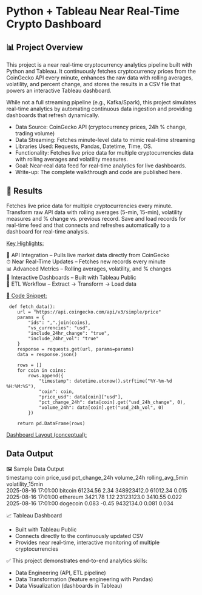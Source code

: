 # Python + Tableau Near Real-Time Crypto Dashboard

## 📊 Project Overview

This project is a near real-time cryptocurrency analytics pipeline built with Python and Tableau.
It continuously fetches cryptocurrency prices from the CoinGecko API every minute, enhances the raw data with rolling averages, volatility, and percent change, and stores the results in a CSV file that powers an interactive Tableau dashboard.

While not a full streaming pipeline (e.g., Kafka/Spark), this project simulates real-time analytics by automating continuous data ingestion and providing dashboards that refresh dynamically.

  * Data Source: CoinGecko API (cryptocurrency prices, 24h % change, trading volume)
  * Data Streaming: Fetches minute-level data to mimic real-time streaming
  * Libraries Used: Requests, Pandas, Datetime, Time, OS.
  * Functionality: Fetches live price data for multiple cryptocurrencies data with rolling averages and volatility measures.
  * Goal: Near-real data feed for real-time analytics for live dashboards.
  * Write-up: The complete walkthrough and code are published here.

<!-- 📂 Data Source

CoinGecko API (cryptocurrency prices, 24h % change, trading volume)

Fetches minute-level data to mimic real-time streaming

🛠️ Tech Stack

Python (Requests, Pandas, Datetime, Time, OS)

Tableau Public (interactive dashboards)

CSV files (staging layer for Tableau connection)

⚙️ Functionality

✔️ Fetches live price data for multiple cryptocurrencies every minute
✔️ Enhances raw API data with:

Rolling averages (5-min, 15-min)

Volatility measures

% change vs. previous record
✔️ Saves updated records into a CSV file (simulating a real-time feed)
✔️ Tableau connects to the CSV and refreshes automatically for live dashboards -->

## 🚀 Results

Fetches live price data for multiple cryptocurrencies every minute. Transform raw API data with rolling averages (5-min, 15-min), volatility measures and % change vs. previous record. Save and load records for real-time feed and that connects and refreshes automatically to a dashboard for real-time analysis.

<!--The final interactive dashboard provides:

  * Live Line Chart – Real-time prices over time for selected coins
  * 24h % Change Heatmap – Compare relative performance across coins
  * Volatility Trend Chart – Identify the most stable vs. most volatile assets
  * KPI Cards – Current price, 24h change, and trading volume
-->
<ins>Key Highlights:<ins/>

  📡 API Integration – Pulls live market data directly from CoinGecko  
  ⏱ Near Real-Time Updates – Fetches new records every minute  
  📊 Advanced Metrics – Rolling averages, volatility, and % changes  
  🎨 Interactive Dashboards – Built with Tableau Public  
  🧩 ETL Workflow – Extract → Transform → Load data  

<ins>📜 Code Snippet:<ins/>  
```
 def fetch_data():
    url = "https://api.coingecko.com/api/v3/simple/price"
    params = {
        "ids": ",".join(coins),
        "vs_currencies": "usd",
        "include_24hr_change": "true",
        "include_24hr_vol": "true"
    }
    response = requests.get(url, params=params)
    data = response.json()
    
    rows = []
    for coin in coins:
        rows.append({
            "timestamp": datetime.utcnow().strftime("%Y-%m-%d %H:%M:%S"),
            "coin": coin,
            "price_usd": data[coin]["usd"],
            "pct_change_24h": data[coin].get("usd_24h_change", 0),
            "volume_24h": data[coin].get("usd_24h_vol", 0)
        })
    
    return pd.DataFrame(rows)
```

<ins>Dashboard Layout (conceptual): <ins/>
<!--
 --------------------------------------------------------
|   ⚡ Crypto Dashboard – Near Real-Time Monitoring      |
|--------------------------------------------------------|
|  KPIs:  Bitcoin $XX,XXX (+2.3%) | Ethereum $X,XXX ... |
|--------------------------------------------------------|
|  Line Chart: Prices over Time (per coin)               |
|--------------------------------------------------------|
|  Heatmap: 24h % Change by Coin                         |
|--------------------------------------------------------|
|  Volatility & Rolling Avg Comparison                   |
 --------------------------------------------------------
-->

## Data Output  
🖼️ Sample Data Output  
timestamp	coin	price_usd	pct_change_24h	volume_24h	rolling_avg_5min	volatility_15min  
2025-08-16  17:01:00	 bitcoin	 61234.56	 2.34	 348923412.0	 61012.34	 0.015
2025-08-16 17:01:00	ethereum	3421.78	1.12	23123123.0	3410.55	0.022
2025-08-16 17:01:00	dogecoin	0.083	-0.45	9432134.0	0.081	0.034

📈 Tableau Dashboard  
  * Built with Tableau Public
  * Connects directly to the continuously updated CSV
  * Provides near real-time, interactive monitoring of multiple cryptocurrencies

✅ This project demonstrates end-to-end analytics skills:
  * Data Engineering (API, ETL pipeline)
  * Data Transformation (feature engineering with Pandas)
  * Data Visualization (dashboards in Tableau)
